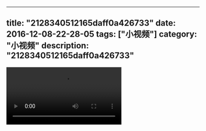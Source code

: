 
---
title: "2128340512165daff0a426733"
date: 2016-12-08-22-28-05
tags: ["小视频"]
category: "小视频"
description: "2128340512165daff0a426733"
---
<video src="http://ohtsqip0g.bkt.clouddn.com/2128340512165daff0a426733.mp4" controls="controls"></video>
